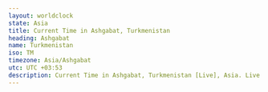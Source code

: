 ```yaml
---
layout: worldclock
state: Asia
title: Current Time in Ashgabat, Turkmenistan
heading: Ashgabat
name: Turkmenistan
iso: TM
timezone: Asia/Ashgabat
utc: UTC +03:53
description: Current Time in Ashgabat, Turkmenistan [Live], Asia. Live update now time in Ashgabat, timezone Asia/Ashgabat, UTC +03:53, Country ISO code & Current Local Time.
---
```


